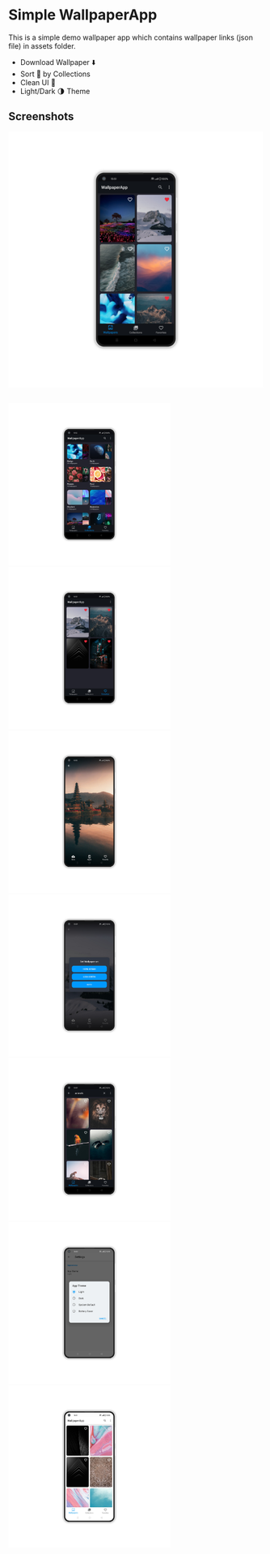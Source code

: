 # Simple WallpaperApp
This is a simple demo wallpaper app which contains wallpaper links (json file) in assets folder.
- Download Wallpaper ⬇️
- Sort 🔎 by Collections
- Clean UI 💚
- Light/Dark 🌗 Theme

## Screenshots
<table>
  <tr><img src='https://github.com/lazamelezi/3_WallpaperApp/blob/master/assets/1.png'></td>
  </tr>
</table>
<p float="left">
    <img src='https://github.com/lazamelezi/3_WallpaperApp/blob/master/assets/2.png'width="320">
    <img src='https://github.com/lazamelezi/3_WallpaperApp/blob/master/assets/3.png'width="320">
    <img src='https://github.com/lazamelezi/3_WallpaperApp/blob/master/assets/4.png'width="320">
    <img src='https://github.com/lazamelezi/3_WallpaperApp/blob/master/assets/5.png'width="320">
    <img src='https://github.com/lazamelezi/3_WallpaperApp/blob/master/assets/6.png'width="320">
    <img src='https://github.com/lazamelezi/3_WallpaperApp/blob/master/assets/7.png'width="320">
    <img src='https://github.com/lazamelezi/3_WallpaperApp/blob/master/assets/8.png'width="320">
</p>
